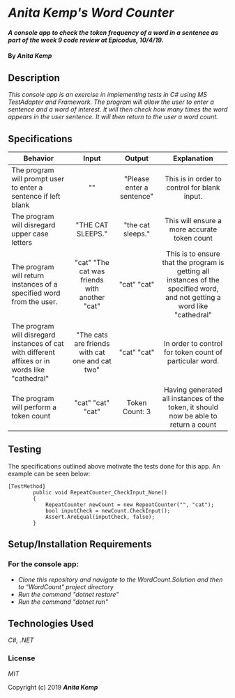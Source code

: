# _Anita Kemp's Word Counter_

#### _A console app to check the token frequency of a word in a sentence as part of the week 9 code review at Epicodus, 10/4/19._

#### By _**Anita Kemp**_

## Description

_This console app is an exercise in implementing tests in C# using MS TestAdapter and Framework. The program will allow the user to enter a sentence and a word of interest. It will then check how many times the word appears in the user sentence. It will then return to the user a word count._

## Specifications

| Behavior | Input | Output | Explanation|
| -------- | :---------: | :---------: | :----------:|
|The program will prompt user to enter a sentence if left blank | "" | "Please enter a sentence" | This is in order to control for blank input.|
|The program will disregard upper case letters| "THE CAT SLEEPS." | "the cat sleeps."| This will ensure a more accurate token count|
| The program will return instances of a specified word from the user.| "cat" "The cat was friends with another "cat" | "cat" "cat"| This is to ensure that the program is getting all instances of the specified word, and not getting a word like "cathedral"|
| The program will disregard instances of cat with different affixes or in words like "cathedral"| "The cats are friends with cat one and cat two"| "cat" "cat" | In order to control for token count of particular word.|
| The program will perform a token count| "cat" "cat" "cat" | Token Count: 3 | Having generated all instances of the token, it should now be able to return a count|

## Testing

The specifications outlined above motivate the tests done for this app. An example can be seen below:
```
[TestMethod]
        public void RepeatCounter_CheckInput_None()
        {
            RepeatCounter newCount = new RepeatCounter("", "cat");
            bool inputCheck = newCount.CheckInput();
            Assert.AreEqual(inputCheck, false);
        }
```
## Setup/Installation Requirements

### For the console app:
* _Clone this repository and navigate to the WordCount.Solution and then to "WordCount" project directory_
* _Run the command "dotnet restore"_
* _Run the command "dotnet run"_

## Technologies Used

_C#, .NET_

### License

*MIT*

Copyright (c) 2019 **_Anita Kemp_**
